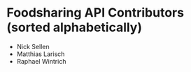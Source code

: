 # Foodsharing API Contributors (sorted alphabetically)

* Nick Sellen
* Matthias Larisch
* Raphael Wintrich
